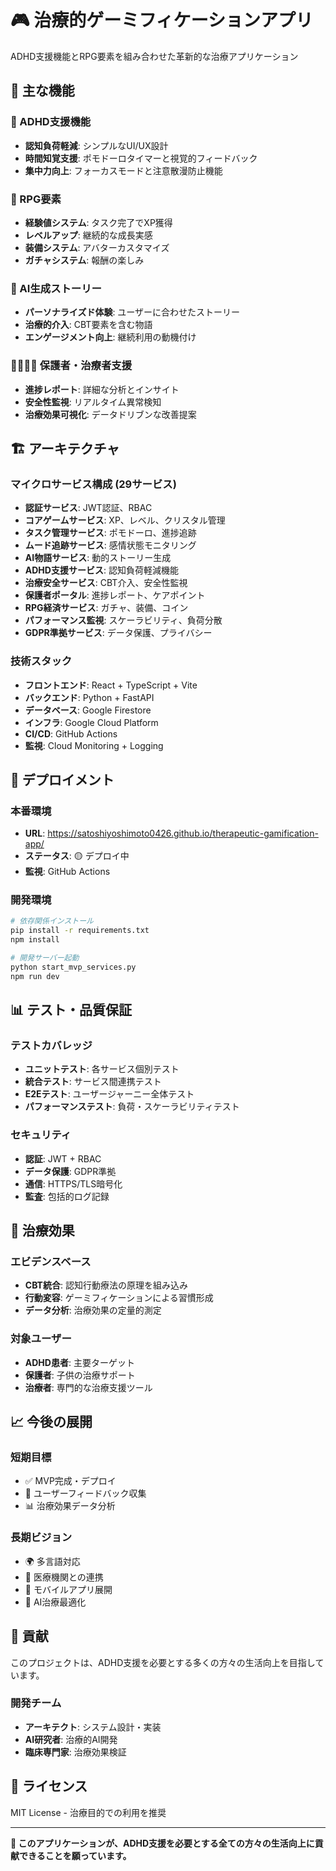 # 🎮 治療的ゲーミフィケーションアプリ

ADHD支援機能とRPG要素を組み合わせた革新的な治療アプリケーション

## 🌟 主な機能

### 🧠 ADHD支援機能
- **認知負荷軽減**: シンプルなUI/UX設計
- **時間知覚支援**: ポモドーロタイマーと視覚的フィードバック
- **集中力向上**: フォーカスモードと注意散漫防止機能

### 🎯 RPG要素
- **経験値システム**: タスク完了でXP獲得
- **レベルアップ**: 継続的な成長実感
- **装備システム**: アバターカスタマイズ
- **ガチャシステム**: 報酬の楽しみ

### 🤖 AI生成ストーリー
- **パーソナライズド体験**: ユーザーに合わせたストーリー
- **治療的介入**: CBT要素を含む物語
- **エンゲージメント向上**: 継続利用の動機付け

### 👨‍👩‍👧‍👦 保護者・治療者支援
- **進捗レポート**: 詳細な分析とインサイト
- **安全性監視**: リアルタイム異常検知
- **治療効果可視化**: データドリブンな改善提案

## 🏗️ アーキテクチャ

### マイクロサービス構成 (29サービス)
- **認証サービス**: JWT認証、RBAC
- **コアゲームサービス**: XP、レベル、クリスタル管理
- **タスク管理サービス**: ポモドーロ、進捗追跡
- **ムード追跡サービス**: 感情状態モニタリング
- **AI物語サービス**: 動的ストーリー生成
- **ADHD支援サービス**: 認知負荷軽減機能
- **治療安全サービス**: CBT介入、安全性監視
- **保護者ポータル**: 進捗レポート、ケアポイント
- **RPG経済サービス**: ガチャ、装備、コイン
- **パフォーマンス監視**: スケーラビリティ、負荷分散
- **GDPR準拠サービス**: データ保護、プライバシー

### 技術スタック
- **フロントエンド**: React + TypeScript + Vite
- **バックエンド**: Python + FastAPI
- **データベース**: Google Firestore
- **インフラ**: Google Cloud Platform
- **CI/CD**: GitHub Actions
- **監視**: Cloud Monitoring + Logging

## 🚀 デプロイメント

### 本番環境
- **URL**: https://satoshiyoshimoto0426.github.io/therapeutic-gamification-app/
- **ステータス**: 🟡 デプロイ中
- **監視**: GitHub Actions

### 開発環境
```bash
# 依存関係インストール
pip install -r requirements.txt
npm install

# 開発サーバー起動
python start_mvp_services.py
npm run dev
```

## 📊 テスト・品質保証

### テストカバレッジ
- **ユニットテスト**: 各サービス個別テスト
- **統合テスト**: サービス間連携テスト
- **E2Eテスト**: ユーザージャーニー全体テスト
- **パフォーマンステスト**: 負荷・スケーラビリティテスト

### セキュリティ
- **認証**: JWT + RBAC
- **データ保護**: GDPR準拠
- **通信**: HTTPS/TLS暗号化
- **監査**: 包括的ログ記録

## 🎯 治療効果

### エビデンスベース
- **CBT統合**: 認知行動療法の原理を組み込み
- **行動変容**: ゲーミフィケーションによる習慣形成
- **データ分析**: 治療効果の定量的測定

### 対象ユーザー
- **ADHD患者**: 主要ターゲット
- **保護者**: 子供の治療サポート
- **治療者**: 専門的な治療支援ツール

## 📈 今後の展開

### 短期目標
- ✅ MVP完成・デプロイ
- 🔄 ユーザーフィードバック収集
- 📊 治療効果データ分析

### 長期ビジョン
- 🌍 多言語対応
- 🤝 医療機関との連携
- 📱 モバイルアプリ展開
- 🧬 AI治療最適化

## 🤝 貢献

このプロジェクトは、ADHD支援を必要とする多くの方々の生活向上を目指しています。

### 開発チーム
- **アーキテクト**: システム設計・実装
- **AI研究者**: 治療的AI開発
- **臨床専門家**: 治療効果検証

## 📄 ライセンス

MIT License - 治療目的での利用を推奨

---

**🎊 このアプリケーションが、ADHD支援を必要とする全ての方々の生活向上に貢献できることを願っています。**